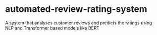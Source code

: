 # automated-review-rating-system
A system that analyses customer reviews and predicts the ratings using NLP and Transformer based models like BERT 
